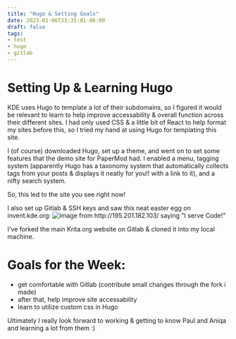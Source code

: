 ```yaml
---
title: "Hugo & Setting Goals"
date: 2023-01-06T23:35:01-06:00
draft: false
tags: 
- test
- hugo
- gitlab
---
```


# Setting Up & Learning Hugo

KDE uses Hugo to template a lot of their subdomains, so I figured it would be relevant to learn to help improve accessability & overall function across their different sites. I had only used CSS & a little bit of React to help format my sites before this, so I tried my hand at using Hugo for templating this site. 

I (of course) downloaded Hugo, set up a theme, and went on to set some features that the demo site for PaperMod had. I enabled a menu, tagging system (apparently Hugo has a taxonomy system that automatically collects tags from your posts & displays it neatly for you!! with a link to it), and a nifty search system.

So, this led to the site you see right now!

I also set up Gitlab & SSH keys and saw this neat easter egg on invent.kde.org:
![Image from http://195.201.182.103/ saying "I serve Code!"](/static/img/easteregg.png)

I've forked the main Krita.org website on Gitlab & cloned it into my local machine.

# Goals for the Week:
 - get comfortable with Gitlab (contribute small changes through the fork i made)
 - after that, help improve site accessability
 - learn to utilize custom css in Hugo

Ultimately I really look forward to working & getting to know Paul and Aniqa and learning a lot from them :) 
